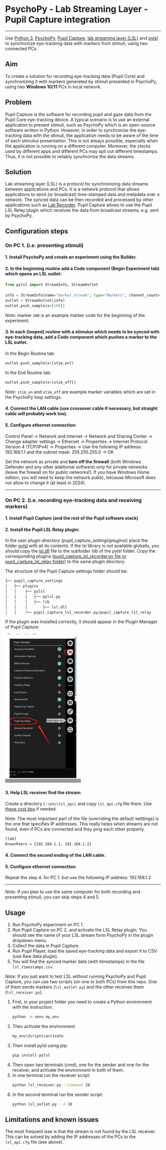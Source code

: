 # PsychoPy - Lab Streaming Layer - Pupil Capture integration
---
Use [Python 3](https://www.python.org/), [PsychoPy](https://www.psychopy.org/), [Pupil Capture](https://docs.pupil-labs.com/core/software/pupil-capture/), [lab streaming layer (LSL)](https://labstreaminglayer.org/#/) and [pylsl](https://github.com/labstreaminglayer/pylsl) to synchronize eye-tracking data with markers from stimuli, using two connected PCs.

## Aim
To create a solution for recording eye-tracking data (Pupil Core) and synchronizing it with markers generated by stimuli presented in PsychoPy, using two **Windows 10/11** PCs in local network.

## Problem
Pupil Capture is the software for recording pupil and gaze data from the Pupil Core eye-tracking device. A typical scenario is to use an external application to present stimuli, such as PsychoPy which is an open-source software written in Python. However, in order to synchronize the eye-tracking data with the stimuli, the application needs to be aware of the time of each stimulus presentation. This is not always possible, especially when the application is running on a different computer. Moreover, the clocks used by different apps and different PCs may spit out different timestamps. Thus, it is not possible to reliably synchronize the data streams. 

## Solution
Lab streaming layer (LSL) is a protocol for synchronizing data streams between applications and PCs. It is a network protocol that allows applications to send (or broadcast) time-stamped data and metadata over a network. The synced data can be then recorded and processed by other applications such as [Lab Recorder](https://github.com/labstreaminglayer/App-LabRecorder). Pupil Capture allows to use the Pupil LSL Relay plugin which receives the data from broadcast streams, e.g. sent by PsychoPy. 

## Configuration steps

### On PC 1. (i.e. presenting stimuli)
#### 1. Install PsychoPy and create an experiment using the Builder.
#### 2. In the beginning routine add a Code component (Begin Experiment tab) which opens an LSL outlet:
```python
from pylsl import StreamInfo, StreamOutlet

info = StreamInfo(name="marker_stream", type="Markers", channel_count=1, channel_format='int32', source_id='example_stream_999')
outlet = StreamOutlet(info)
outlet.push_sample(x=[100])
```
*Note*: marker `100` is an example marker code for the beginning of the experiment.

#### 3. In each (looped) routine with a stimulus which needs to be synced with eye-tracking data, add a Code component which pushes a marker to the LSL outlet.

In the Begin Routine tab:
```python
outlet.push_sample(x=[stim_on])
```
In the End Routine tab:
```python
outlet.push_sample(x=[stim_off])
```
*Note*: `stim_on` and `stim_off` are example marker variables which are set in the PsychoPy loop settings.

#### 4. Connect the LAN cable (use crossover cable if necessary, but straight cable will probably work too).

#### 5. Configure ethernet connection: 
Control Panel -> Network and Internet -> Network and Sharing Center -> Change adapter settings -> Ethernet -> Properties -> Internet Protocol Version 4 (TCP/IPv4) -> Properties -> Use the following IP address: 192.168.1.1 and the subnet mask: 255.255.255.0 -> OK

Set the network as private and **turn off the firewall** (both Windows Defender and any other additional software) only for private networks (leave the firewall on for public networks!). If you have Windows Home edition, you will need to keep the network public, because Microsoft does not allow to change it (at least in 2024).

---
### On PC 2. (i.e. recording eye-tracking data and receiving markers)

#### 1. Install Pupil Capture (and the rest of the Pupil software stack)

#### 2. Install the Pupil LSL Relay plugin:
In the user *plugin directory* (*pupil_capture_settings\plugins\\*) place the folder [pylsl](https://github.com/labstreaminglayer/pylsl/tree/master/pylsl) with all its contents. If the lsl library is not available globally, you should copy the [lsl.dll](https://github.com/sccn/liblsl/releases) file to the subfolder *\lib* of the *pylsl* folder.
Copy the corresponding plugins ([pupil_capture_lsl_recorder.py file or pupil_capture_lsl_relay folder](https://github.com/labstreaminglayer/App-PupilLabs/tree/master/pupil_capture)) to the same *plugin directory*. 

The structure of the Pupil Capture settings folder should be:
```bash
├── pupil_capture_settings
│   ├── plugins
│   │    ├── pylsl
│   │    │   ├── pylsl.py
│   │    │   ├── lib
│   │    │       ├── lsl.dll
│   │    └── pupil_capture_lsl_recorder.py/pupil_capture_lsl_relay

```

If the plugin was installed correctly, it should appear in the Plugin Manager of Pupil Capture:

![plugin](plugin1.png)


#### 3. Help LSL receiver find the stream:

Create a directory `C:\etc\lsl_api\` and copy `lsl_api.cfg` file there. Use [these cool tips](https://www.brainproducts.com/support-resources/tips-and-tricks-for-lsl/) if needed.

*Note*: The most important part of the file (overriding the default setttings) is the one that specifies IP addresses. This really helps when streams are not found, even if PCs are connected and they ping each other properly.
```bash
[lab]
KnownPeers = {192.168.1.1, 192.168.1.2}
```

#### 4. Connect the second ending of the LAN cable.

#### 5. Configure ethernet connection:
Repeat the step 4. for PC 1. but use the following IP address: 192.168.1.2

---
*Note*: If you plan to use the same computer for both recording and presenting stimuli, you can skip steps 4 and 5.

## Usage
1. Run PsychoPy experiment on PC 1.
2. Run Pupil Capture on PC 2. and activate the LSL Relay plugin. You should see the name of your LSL stream form PsychoPy in the plugin dropdown menu.
3. Collect the data in Pupil Capture.
4. Run Pupil Player, load the saved eye-tracking data and export it to CSV (use Raw data plugin).
5. You will find the synced marker data (with timestamps) in the file `lsl_timestamps.csv`.

*Note*: If you just want to test LSL without running PsychoPy and Pupil Capture, you can use two scripts (on one or both PCs) from this repo. One of them sends markers (`lsl_outlet.py`) and the other receives them (`lsl_receiver.py`). 

1. First, in your project folder you need to create a Python environment with the instruction:
    ```bash
    python -m venv my_env
    ```
2. Then activate the environment:
    ```bash
    my_env\Scripts\activate
    ```
3. Then install pylsl using pip:
    ```bash
    pip install pylsl
    ```
4. Then open two terminals (cmd), one for the sender and one for the receiver, and activate the environment in both of them.
5. In one terminal run the receiver script:
    ```bash
    python lsl_receiver.py --timeout 20
    ```
6. In the second terminal run the sender script:
    ```bash
    python lsl_outlet.py --n 10
    ```
## Limitations and known issues
The most frequent isse is that the stream is not found by the LSL receiver. This can be solved by adding the IP addresses of the PCs to the `lsl_api.cfg` file (see above).